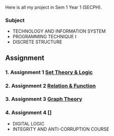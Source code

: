 Here is all my project in Sem 1 Year 1 (SECPH).
### Subject
* TECHNOLOGY AND INFORMATION SYSTEM
* PROGRAMMING TECHNIQUE I
* DISCRETE STRUCTURE
## Assignment 
### 1. Assignment 1 [Set Theory & Logic](https://github.com/TehRuQian/SECPH-Year1-Sem1/blob/main/Discrete%20Structure/assignment1.pdf)
### 2. Assignment 2 [Relation & Function](https://github.com/TehRuQian/SECPH-Year1-Sem1/blob/main/Discrete%20Structure/Assignment%202.pdf)
### 3. Assignment 3 [Graph Theory](https://github.com/TehRuQian/SECPH-Year1-Sem1/blob/main/Discrete%20Structure/assignment%203.pdf)
### 4. Assignment 4 []
* DIGITAL LOGIC
* INTEGRITY AND ANTI-CORRUPTION COURSE
